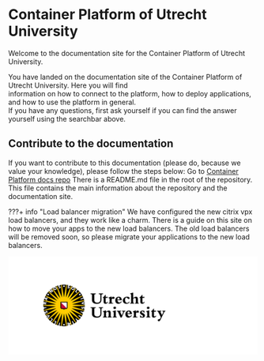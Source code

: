 # Container Platform of Utrecht University

Welcome to the documentation site for the Container Platform of Utrecht University.

You have landed on the documentation site of the Container Platform of Utrecht University. Here you will find   
information on how to connect to the platform, how to deploy applications, and how to use the platform in general.  
If you have any questions, first ask yourself if you can find the answer yourself using the searchbar above. 

## Contribute to the documentation
If you want to contribute to this documentation (please do, because we value your knowledge), please follow the steps below:
Go to <a href="https://github.com/UtrechtUniversity/containerplatform-docs/" target="_blank">Container Platform docs repo</a>
There is a README.md file in the root of the repository. This file contains the main information about the repository and the documentation site.

???+ info "Load balancer migration"
    We have configured the new citrix vpx load balancers, and they work like a charm. There is a guide on this site on how to move your apps to the new
    load balancers. The old load balancers will be removed soon, so please migrate your applications to the new load balancers.

![UU_logo_2021_EN_RGB.png](images/UU_logo_2021_EN_RGB.png)